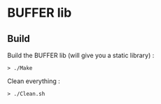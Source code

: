 # BUFFER lib


## Build

Build the BUFFER lib (will give you a static library) :
```
> ./Make
```

Clean everything :
```
> ./Clean.sh
```
